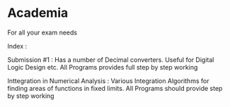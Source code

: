 # Academia
For all your exam needs

Index : 

Submission #1 : Has a number of Decimal converters. Useful for Digital Logic Design etc. All Programs provides full step by step working

Inttegration in Numerical Analysis : Various Integration Algorithms for finding areas of functions in fixed limits. All Programs should provide step by step working 
